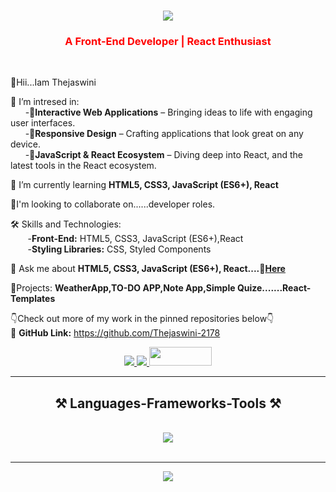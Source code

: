 <h1 align="center">
    <img src="https://readme-typing-svg.herokuapp.com/?font=Righteous&size=35&center=true&vCenter=true&width=500&height=70&duration=4000&lines=Hi+There!+👋;+I'm+Thejaswini+!;" />
</h1>

<h3 align="center" style="color:red;">A Front-End Developer | React Enthusiast</h3>


<br/>

<div align="left">
    
 👋Hii...Iam Thejaswini
  
 🔭 I’m intresed in:<br> 
 &nbsp;&nbsp;&nbsp;&nbsp;&nbsp;&nbsp;-🎯**Interactive Web Applications** – Bringing ideas to life with engaging user interfaces.<br>
 &nbsp;&nbsp;&nbsp;&nbsp;&nbsp;&nbsp;-🎯**Responsive Design** – Crafting applications that look great on any device.<br>
 &nbsp;&nbsp;&nbsp;&nbsp;&nbsp;&nbsp;-🎯**JavaScript & React Ecosystem** – Diving deep into React, and the latest tools in the React ecosystem.<br>
 
 🌱 I’m currently learning **HTML5, CSS3, JavaScript (ES6+), React**

 💞I'm looking to collaborate on......developer roles.
 
 🛠️ Skills and Technologies:<br>
     &nbsp;&nbsp;&nbsp;&nbsp;&nbsp;&nbsp; -**Front-End:** HTML5, CSS3, JavaScript (ES6+),React <br>
     &nbsp;&nbsp;&nbsp;&nbsp;&nbsp;&nbsp; -**Styling Libraries:** CSS, Styled Components<br>

 💬 Ask me about **HTML5, CSS3, JavaScript (ES6+), React....🧐[Here](https://github.com/Thejaswini-2178)**

  🚀Projects: **WeatherApp,TO-DO APP,Note App,Simple Quize.......React-Templates**<br>
  
  👇Check out more of my work in the pinned repositories below👇<br>
  🔗 **GitHub Link:** https://github.com/Thejaswini-2178

 </div>
 
<div align="center"> 
  <a href="mailto:thejaswini.yss@gmail.com">
    <img src="https://img.shields.io/badge/Gmail-333333?style=for-the-badge&logo=gmail&logoColor=red" />
  </a>
  <a href="https://github.com/Thejaswini-2178" target="_blank">
    <img src="https://img.shields.io/badge/LinkedIn-0077B5?style=for-the-badge&logo=linkedin&logoColor=white" target="_blank" />
  </a>
  <a href="https://github.com/Thejaswini-2178" target="_blank">
     <img src="https://encrypted-tbn0.gstatic.com/images?q=tbn:ANd9GcT1Loj2RJP3vSiDvzSssQA7bb95bzqE2AeIeg&s" width="100px"; height="30px" target="_blank" /> <!-- sqlite, safari, google-chrome are other good icon options -->
  </a>
</div>

 <hr/>
<h2 align="center">⚒️ Languages-Frameworks-Tools ⚒️</h2>
<br/>
<div align="center">
    <img src="https://skillicons.dev/icons?i=html,css,javascript,react,vscode,github"/>
</div>

<br/>
<hr/>

<div align="center">
 <img src="https://readme-typing-svg.herokuapp.com/?font=Righteous&size=35&center=true&vCenter=true&width=500&height=70&duration=4000&lines=👋+Shoot+Me+a+Message+📩;" />
</div>

<br/>
